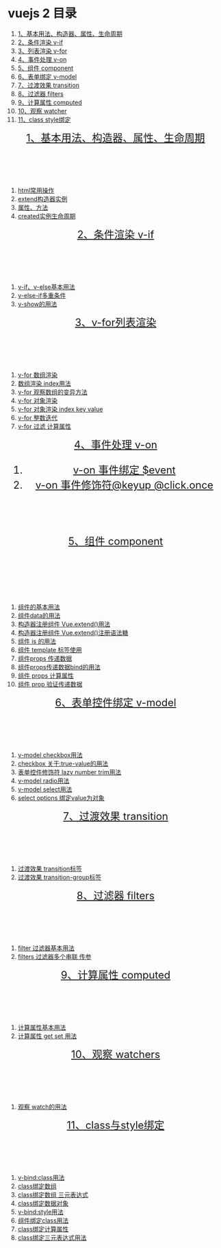 <style>
    header{
        font-size: 24px;
    }
</style>
<h1>vuejs 2 目录</h1>
<ol>
    <li><a href='https://github.com/YonyLady/vueJs/blob/master/1-base'>1、基本用法、构造器、属性、生命周期</a></li>
    <li><a href='https://github.com/YonyLady/vueJs/blob/master/2-if'>2、条件渲染 v-if</a></li>
    <li><a href='https://github.com/YonyLady/vueJs/blob/master/3-for'>3、列表渲染 v-for</a></li>
    <li><a href='https://github.com/YonyLady/vueJs/blob/master/4-v-on'>4、事件处理 v-on</a></li>
    <li><a href='https://github.com/YonyLady/vueJs/blob/master/5-component'>5、组件 component</a></li>
    <li><a href='https://github.com/YonyLady/vueJs/blob/master/6-form'>6、表单绑定 v-model</a></li>
    <li><a href='https://github.com/YonyLady/vueJs/blob/master/7-transition'>7、过渡效果 transition</a></li>
    <li><a href='https://github.com/YonyLady/vueJs/blob/master/8-filters'>8、过滤器 filters</a></li>
    <li><a href='https://github.com/YonyLady/vueJs/blob/master/9-computed'>9、计算属性 computed</a></li>
    <li><a href='https://github.com/YonyLady/vueJs/blob/master/10-watcher'>10、观察 watcher</a></li>
    <li><a href='https://github.com/YonyLady/vueJs/blob/master/11-class'>11、class style绑定</a></li>
</ol>
<div>
    <section>
        <header><a href='https://github.com/YonyLady/vueJs/blob/master/1-base'>1、基本用法、构造器、属性、生命周期</a></header>
        <ol>
            <li>
                <a href='https://github.com/YonyLady/vueJs/blob/master/1-base/1-htmlTag.html'>
                    html常用操作
                </a>
            </li>
            <li>
                <a href='https://github.com/YonyLady/vueJs/blob/master/1-base/1-extend.html'>
                    extend构造器实例
                </a>
            </li>
            <li>
                <a href='https://github.com/YonyLady/vueJs/blob/master/1-base/1-properties-methods.html'>
                    属性、方法
                </a>
            </li>
            <li>
                <a href='https://github.com/YonyLady/vueJs/blob/master/1-base/1-properties-methods.html'>
                    created实例生命周期
                </a>
            </li>
        </ol>
    </section>
    <section>
        <header><a href='https://github.com/YonyLady/vueJs/blob/master/2-if'>2、条件渲染 v-if</a></header>
        <ol>
            <li>
                <a href='https://github.com/YonyLady/vueJs/blob/master/2-if/2-if-demo.html'>
                    v-if、v-else基本用法
                </a>
            </li>
            <li>
                <a href='https://github.com/YonyLady/vueJs/blob/master/2-if/2-else-if.html'>
                    v-else-if多重条件
                </a>
            </li>
            <li>
                <a href='https://github.com/YonyLady/vueJs/blob/master/2-if/2-v-show.html'>
                    v-show的用法
                </a>
            </li>
        </ul>
    </section>
    <section>
        <header><a href='https://github.com/YonyLady/vueJs/blob/master/3-for'>3、v-for列表渲染</a></header>
        <ol>
            <li>
                <a href='https://github.com/YonyLady/vueJs/blob/master/3-for/v-for-array.html'>
                    v-for 数组渲染
                </a>
            </li>
            <li>
                <a href='https://github.com/YonyLady/vueJs/blob/master/3-for/v-for-array-index.html'>
                    数组渲染 index用法
                </a>
            </li>
            <li>
                <a href='https://github.com/YonyLady/vueJs/blob/master/3-for/v-for-array-methods.html'>
                    v-for 观察数组的变异方法
                </a>
            </li>
            <li>
                <a href='https://github.com/YonyLady/vueJs/blob/master/3-for/v-for-object.html'>
                    v-for 对象渲染
                </a>
            </li>
            <li>
                <a href='https://github.com/YonyLady/vueJs/blob/master/3-for/v-for-object-index.html'>
                    v-for 对象渲染 index key value
                </a>
            </li>
            <li>
                <a href='https://github.com/YonyLady/vueJs/blob/master/3-for/v-for-integer.html'>
                    v-for 整数迭代
                </a>
            </li>
            <li>
                <a href='https://github.com/YonyLady/vueJs/blob/master/3-for/v-for-computed.html'>
                    v-for 过滤 计算属性
                </a>
            </li>
        </ol>
    </section>
    <section>
        <header><a href='https://github.com/YonyLady/vueJs/tree/master/4-v-on'>4、事件处理 v-on</a><header>
        <ol>
            <li>
                <a href='https://github.com/YonyLady/vueJs/blob/master/4-v-on/v-on.html'>
                    v-on 事件绑定 $event
                </a>
            </li>
            <li>
                <a href='https://github.com/YonyLady/vueJs/blob/master/4-v-on/v-on-modifier.html'>
                    v-on 事件修饰符@keyup  @click.once
                </a>
            </li>
        </ol>
    </section>
    <section>
        <header><a href='https://github.com/YonyLady/vueJs/tree/master/5-component'>5、组件 component</a></header><br>
        <ol>
            <li>
                <a href='https://github.com/YonyLady/vueJs/blob/master/5-component/component.html'>
                    组件的基本用法
                </a>
            </li>
            <li>
                <a href='https://github.com/YonyLady/vueJs/blob/master/5-component/component-data.html'>
                   组件data的用法
                </a>
            </li>
            <li>
                <a href='https://github.com/YonyLady/vueJs/blob/master/5-component/component-extend.html'>
                   构造器注册组件 Vue.extend()用法
                </a>
            </li>
            <li>
                <a href='https://github.com/YonyLady/vueJs/blob/master/5-component/component-extend2.html'>
                   构造器注册组件 Vue.extend()注册语法糖
                </a>
            </li>
            <li>
                <a href='https://github.com/YonyLady/vueJs/blob/master/5-component/component-is.html'>
                   组件 is 的用法
                </a>
            </li>
            <li>
                <a href='https://github.com/YonyLady/vueJs/blob/master/5-component/component-template.html'>
                   组件 template 标签使用
                </a>
            </li>
            <li>
                <a href='https://github.com/YonyLady/vueJs/blob/master/5-component/component-props.html'>
                组件props 传递数据
                </a>
            </li>
            <li>
                <a href='https://github.com/YonyLady/vueJs/blob/master/5-component/component-props-bind.html'>
                组件props传递数据bind的用法
                </a>
            </li>
            <li>
                <a href='https://github.com/YonyLady/vueJs/blob/master/5-component/component-props-computed.html'>
                组件 props 计算属性
                </a>
            </li>
            <li>
                <a href='https://github.com/YonyLady/vueJs/blob/master/5-component/component-props-validate.html'>
                组件 prop 验证传递数据
                </a>
            </li>
        </ol>
    </section>
    <section>
        <header><a href='https://github.com/YonyLady/vueJs/tree/master/6-form'>6、表单控件绑定 v-model</a></header>
        <ol>
            <li>
                <a href='https://github.com/YonyLady/vueJs/blob/master/6-form/input-checkbox.html'>
                    v-model checkbox用法
                </a>
            </li>
            <li>
                <a href='https://github.com/YonyLady/vueJs/blob/master/6-form/input-checkbox-trueValue.html'>
                     checkbox 关于:true-value的用法
                </a>
            </li>
            <li>
                <a href='https://github.com/YonyLady/vueJs/blob/master/6-form/input-modifier.html'>
                     表单控件修饰符 lazy number trim用法
                </a>
            </li>
            <li>
                <a href='https://github.com/YonyLady/vueJs/blob/master/6-form/input-radio.html'>
                     v-model radio用法
                </a>
            </li>
            <li>
                <a href='https://github.com/YonyLady/vueJs/blob/master/6-form/select.html'>
                     v-model select用法
                </a>
            </li>
            <li>
                <a href='https://github.com/YonyLady/vueJs/blob/master/6-form/select-bindValue.html'>
                     select options 绑定value为对象
                </a>
            </li>
        </ol>
    </section>
    <section>
        <header><a href='https://github.com/YonyLady/vueJs/tree/master/7-transition'>7、过渡效果 transition</a></header>
        <ol>
            <li>
                <a href='https://github.com/YonyLady/vueJs/blob/master/transition.html'>
                    过渡效果 transition标签
                </a>
            </li>
            <li>
                <a href='https://github.com/YonyLady/vueJs/blob/master/transition-group.html'>
                    过渡效果 transition-group标签
                </a>
            </li>
        </ol>
    </section>
    <section>
        <header><a href='https://github.com/YonyLady/vueJs/tree/master/8-filters'>8、过滤器 filters</a></header>
        <ol>
            <li>
                <a href='https://github.com/YonyLady/vueJs/blob/master/8-filters/filters-base.html'>
                    filter 过滤器基本用法
                </a>
            </li>
            <li>
                <a href='https://github.com/YonyLady/vueJs/blob/master/8-filters/filters-many.html'>
                    filters 过滤器多个串联 传参
                </a>
            </li>
        </ol>
    </section>
    <section>
        <header><a href='https://github.com/YonyLady/vueJs/tree/master/9-computed'>9、计算属性 computed</a></header>
        <ol>
            <li>
                <a href='https://github.com/YonyLady/vueJs/blob/master/9-computed/computed.html'>
                    计算属性基本用法
                </a>
            </li>
            <li>
                <a href='https://github.com/YonyLady/vueJs/blob/master/9-computed/computed-get-set.html'>
                    计算属性 get set 用法
                </a>
            </li>
        </ol>
    </section>
    <section>
        <header><a href='https://github.com/YonyLady/vueJs/blob/master/10-watcher'>10、观察 watchers</a></header>
        <ol>
            <li>
                <a href='https://github.com/YonyLady/vueJs/blob/master/10-watcher/watch.html'>
                    观察 watch的用法
                </a>
            </li>
        </ol>
    </section>
    <section>
        <header><a href='https://github.com/YonyLady/vueJs/blob/master/11-class'>11、class与style绑定</a></header>
        <ol>
            <li>
                <a href='https://github.com/YonyLady/vueJs/blob/master/11-class/class-bind.html'>
                    v-bind:class用法
                </a>
            </li>
            <li>
                <a href='https://github.com/YonyLady/vueJs/blob/master/11-class/class-array.html'>
                    class绑定数组
                </a>
            </li>
            <li>
                <a href='https://github.com/YonyLady/vueJs/blob/master/11-class/class-array2.html'>
                    class绑定数组 三元表达式
                </a>
            </li>
            <li>
                <a href='https://github.com/YonyLady/vueJs/blob/master/11-class/class-object.html'>
                     class绑定数据对象
                </a>
            </li>
            <li>
                <a href='https://github.com/YonyLady/vueJs/blob/master/11-class/bind-style.html'>
                     v-bind:style用法
                </a>
            </li>
            <li>
                <a href='https://github.com/YonyLady/vueJs/blob/master/11-class/class-component.html'> 
                    组件绑定class用法
                </a>
            </li>
            <li>
                <a href='https://github.com/YonyLady/vueJs/blob/master/11-class/class-computed.html'> 
                    class绑定计算属性
                </a>
            </li>
            <li>
                <a href='https://github.com/YonyLady/vueJs/blob/master/11-class/.html'> 
                    class绑定三元表达式用法
                </a>
            </li>
        </ol>
    </section>
</div>

